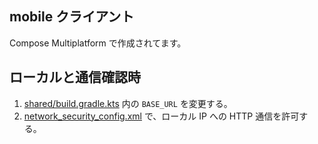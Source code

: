 ## mobile クライアント

Compose Multiplatform で作成されてます。

## ローカルと通信確認時

1. [shared/build.gradle.kts](./shared/build.gradle.kts) 内の `BASE_URL` を変更する。
2. [network_security_config.xml](./androidApp/src/androidMain/res/xml/network_security_config.xml) で、ローカル IP への HTTP 通信を許可する。 
